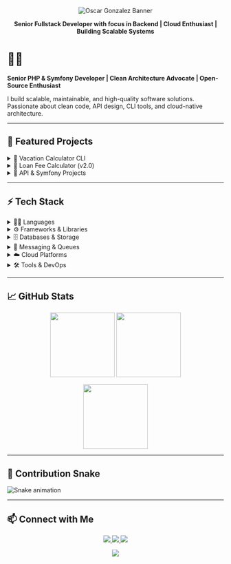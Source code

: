 <!-- Professional Banner Header -->
<p align="center">
  <img src="https://capsule-render.vercel.app/api?type=waving&color=gradient&height=120&section=header&text=Hi,+I'm+Oscar+Gonzalez&fontSize=36&fontColor=ffffff&fontAlignY=40" alt="Oscar Gonzalez Banner"/>
</p>

<p align="center">
  <strong>Senior Fullstack Developer with focus in Backend | Cloud Enthusiast | Building Scalable Systems</strong>
</p>

# 👨‍💻
**Senior PHP & Symfony Developer | Clean Architecture Advocate | Open-Source Enthusiast**  

I build scalable, maintainable, and high-quality software solutions. Passionate about clean code, API design, CLI tools, and cloud-native architecture.

---

## 📂 Featured Projects

<details>
<summary>🔹 Vacation Calculator CLI</summary>

Symfony CLI tool to calculate yearly vacation days based on contracts, showcasing **clean architecture** & **OOP best practices**.  

[Repo Link](https://github.com/odeg36/oscar-gonzalez-fruits-and-vegetables-challenge)  

</details>

<details>
<summary>🔹 Loan Fee Calculator (v2.0)</summary>

CLI tool for loan fee calculation with **fixed breakpoints, interpolation, and rounding rules**. Focused on **precision, test coverage, and maintainability**.  

</details>

<details>
<summary>🔹 API & Symfony Projects</summary>

Various Symfony API projects demonstrating **REST design, routing, and service-oriented architecture**.  

</details>

---

## ⚡ Tech Stack

<details>
<summary>👨‍💻 Languages</summary>

![PHP](https://img.shields.io/badge/PHP-777BB4?style=for-the-badge&logo=php&logoColor=white&labelColor=232F3E)
![Python](https://img.shields.io/badge/Python-3776AB?style=for-the-badge&logo=python&logoColor=FFD43B&labelColor=20232A)
![JavaScript](https://img.shields.io/badge/JavaScript-F7DF1E?style=for-the-badge&logo=javascript&logoColor=000000&labelColor=333333)

</details>

<details>
<summary>⚙️ Frameworks & Libraries</summary>

![Symfony](https://img.shields.io/badge/Symfony-000000?style=for-the-badge&logo=symfony&logoColor=white&labelColor=111111)
![React](https://img.shields.io/badge/React-20232A?style=for-the-badge&logo=react&logoColor=61DAFB&labelColor=000000)
![Node.js](https://img.shields.io/badge/Node.js-339933?style=for-the-badge&logo=node.js&logoColor=white&labelColor=1A1A1A)

</details>

<details>
<summary>🗄️ Databases & Storage</summary>

![PostgreSQL](https://img.shields.io/badge/PostgreSQL-316192?style=for-the-badge&logo=postgresql&logoColor=white&labelColor=000000)
![MySQL](https://img.shields.io/badge/MySQL-4479A1?style=for-the-badge&logo=mysql&logoColor=white&labelColor=1A1A1A)
![MongoDB](https://img.shields.io/badge/MongoDB-47A248?style=for-the-badge&logo=mongodb&logoColor=white&labelColor=0D1117)
![Redis](https://img.shields.io/badge/Redis-DC382D?style=for-the-badge&logo=redis&logoColor=white&labelColor=111111)
![Elasticsearch](https://img.shields.io/badge/Elasticsearch-005571?style=for-the-badge&logo=elasticsearch&logoColor=white&labelColor=232F3E)

</details>

<details>
<summary>📩 Messaging & Queues</summary>

![RabbitMQ](https://img.shields.io/badge/RabbitMQ-FF6600?style=for-the-badge&logo=rabbitmq&logoColor=white&labelColor=111111)

</details>

<details>
<summary>☁️ Cloud Platforms</summary>

![AWS](https://img.shields.io/badge/Amazon_AWS-232F3E?style=for-the-badge&logo=amazon-aws&logoColor=FF9900&labelColor=000000)
![GCP](https://img.shields.io/badge/Google_Cloud-4285F4?style=for-the-badge&logo=googlecloud&logoColor=FFD700&labelColor=20232A)
![Azure](https://img.shields.io/badge/Microsoft_Azure-0078D4?style=for-the-badge&logo=microsoftazure&logoColor=white&labelColor=0D1117)

</details>

<details>
<summary>🛠️ Tools & DevOps</summary>

![Docker](https://img.shields.io/badge/Docker-2496ED?style=for-the-badge&logo=docker&logoColor=white&labelColor=0A192F)
![Kubernetes](https://img.shields.io/badge/Kubernetes-326CE5?style=for-the-badge&logo=kubernetes&logoColor=white&labelColor=111111)
![Make](https://img.shields.io/badge/Make-1A1A1A?style=for-the-badge&logo=gnu&logoColor=F7DF1E&labelColor=333333)
![Git](https://img.shields.io/badge/Git-F05032?style=for-the-badge&logo=git&logoColor=white&labelColor=20232A)

</details>

---

## 📈 GitHub Stats

<p align="center">
  <img src="https://github-readme-stats.vercel.app/api?username=odeg36&show_icons=true&theme=radical" height="150"/>
  <img src="https://github-readme-streak-stats.herokuapp.com/?user=odeg36&theme=radical" height="150"/>
</p>

<p align="center">
  <img src="https://github-readme-stats.vercel.app/api/top-langs/?username=odeg36&layout=compact&theme=radical" height="150"/>
</p>

---

## 🐍 Contribution Snake

![Snake animation](https://github.com/odeg36/odeg36/blob/output/github-contribution-grid-snake.svg)

---

## 📫 Connect with Me

<p align="center">
  <a href="https://www.linkedin.com/in/your-linkedin">
    <img src="https://img.shields.io/badge/LinkedIn-0077B5?style=for-the-badge&logo=linkedin&logoColor=white"/>
  </a>
  <a href="mailto:your.email@example.com">
    <img src="https://img.shields.io/badge/Email-D14836?style=for-the-badge&logo=gmail&logoColor=white"/>
  </a>
  <a href="https://yourwebsite.com">
    <img src="https://img.shields.io/badge/Portfolio-24292e?style=for-the-badge&logo=githubpages&logoColor=white"/>
  </a>
</p>

<p align="center">
  <img src="https://capsule-render.vercel.app/api?type=waving&color=gradient&height=100&section=footer"/>
</p>
